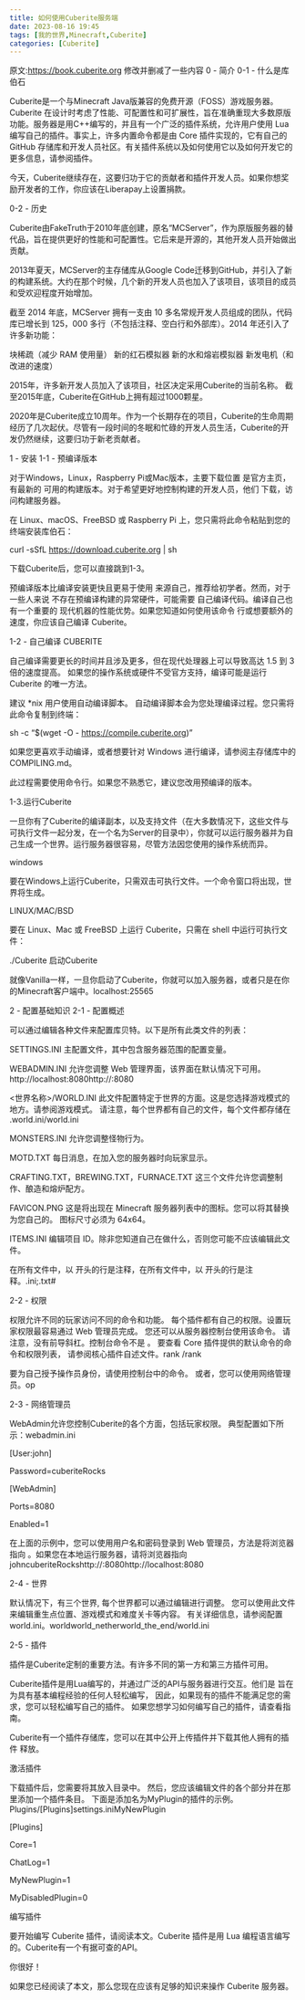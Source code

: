 ```yaml
---
title: 如何使用Cuberite服务端
date: 2023-08-16 19:45
tags: [我的世界,Minecraft,Cuberite]
categories: [Cuberite]
---
```

原文:https://book.cuberite.org
修改并删减了一些内容
0 - 简介
0-1 - 什么是库伯石

Cuberite是一个与Minecraft Java版兼容的免费开源（FOSS）游戏服务器。Cuberite 在设计时考虑了性能、可配置性和可扩展性，旨在准确重现大多数原版功能。服务器是用C++编写的，并且有一个广泛的插件系统，允许用户使用 Lua 编写自己的插件。事实上，许多内置命令都是由 Core 插件实现的，它有自己的 GitHub 存储库和开发人员社区。有关插件系统以及如何使用它以及如何开发它的更多信息，请参阅插件。

今天，Cuberite继续存在，这要归功于它的贡献者和插件开发人员。如果你想奖励开发者的工作，你应该在Liberapay上设置捐款。

0-2 - 历史

Cuberite由FakeTruth于2010年底创建，原名“MCServer”，作为原版服务器的替代品，旨在提供更好的性能和可配置性。它后来是开源的，其他开发人员开始做出贡献。

2013年夏天，MCServer的主存储库从Google Code迁移到GitHub，并引入了新的构建系统。大约在那个时候，几个新的开发人员也加入了该项目，该项目的成员和受欢迎程度开始增加。

截至 2014 年底，MCServer 拥有一支由 10 多名常规开发人员组成的团队，代码库已增长到 125，000 多行（不包括注释、空白行和外部库）。2014 年还引入了许多新功能：

块稀疏（减少 RAM 使用量）
新的红石模拟器
新的水和熔岩模拟器
新发电机（和改进的速度）

2015年，许多新开发人员加入了该项目，社区决定采用Cuberite的当前名称。 截至2015年底，Cuberite在GitHub上拥有超过1000颗星。

2020年是Cuberite成立10周年。作为一个长期存在的项目，Cuberite的生命周期经历了几次起伏。尽管有一段时间的冬眠和忙碌的开发人员生活，Cuberite的开发仍然继续，这要归功于新老贡献者。

1 - 安装
1-1 - 预编译版本

对于Windows，Linux，Raspberry Pi或Mac版本，主要下载位置 是官方主页，有最新的 可用的构建版本。对于希望更好地控制构建的开发人员，他们 下载，访问构建服务器。

在 Linux、macOS、FreeBSD 或 Raspberry Pi 上，您只需将此命令粘贴到您的 终端安装库伯石：

curl -sSfL https://download.cuberite.org | sh

下载Cuberite后，您可以直接跳到1-3。

预编译版本比编译安装更快且更易于使用 来源自己，推荐给初学者。然而，对于一些人来说 不存在预编译构建的异常硬件，可能需要 自己编译代码。编译自己也有一个重要的 现代机器的性能优势。如果您知道如何使用该命令 行或想要额外的速度，你应该自己编译 Cuberite。

1-2 - 自己编译 CUBERITE

自己编译需要更长的时间并且涉及更多，但在现代处理器上可以导致高达 1.5 到 3 倍的速度提高。 如果您的操作系统或硬件不受官方支持，编译可能是运行 Cuberite 的唯一方法。

建议 *nix 用户使用自动编译脚本。 自动编译脚本会为您处理编译过程。您只需将此命令复制到终端：

sh -c “$(wget -O - https://compile.cuberite.org)”

如果您更喜欢手动编译，或者想要针对 Windows 进行编译，请参阅主存储库中的 COMPILING.md。

此过程需要使用命令行。如果您不熟悉它，建议您改用预编译的版本。

1-3.运行Cuberite

一旦你有了Cuberite的编译副本，以及支持文件（在大多数情况下，这些文件与可执行文件一起分发，在一个名为Server的目录中），你就可以运行服务器并为自己生成一个世界。运行服务器很容易，尽管方法因您使用的操作系统而异。

windows

要在Windows上运行Cuberite，只需双击可执行文件。一个命令窗口将出现，世界将生成。

LINUX/MAC/BSD

要在 Linux、Mac 或 FreeBSD 上运行 Cuberite，只需在 shell 中运行可执行文件：

./Cuberite
启动Cuberite

就像Vanilla一样，一旦你启动了Cuberite，你就可以加入服务器，或者只是在你的Minecraft客户端中。localhost:25565

2 - 配置基础知识
2-1 - 配置概述

可以通过编辑各种文件来配置库贝特。以下是所有此类文件的列表：

SETTINGS.INI
主配置文件，其中包含服务器范围的配置变量。

WEBADMIN.INI
允许您调整 Web 管理界面，该界面在默认情况下可用。http://localhost:8080http://:8080

<世界名称>/WORLD.INI
此文件配置特定于世界的方面。这是您选择游戏模式的地方。请参阅游戏模式。 请注意，每个世界都有自己的文件，每个文件都存储在 .world.ini/world.ini

MONSTERS.INI
允许您调整怪物行为。

MOTD.TXT
每日消息，在加入您的服务器时向玩家显示。

CRAFTING.TXT，BREWING.TXT，FURNACE.TXT
这三个文件允许您调整制作、酿造和熔炉配方。

FAVICON.PNG
这是将出现在 Minecraft 服务器列表中的图标。您可以将其替换为您自己的。 图标尺寸必须为 64x64。

ITEMS.INI
编辑项目 ID。除非您知道自己在做什么，否则您可能不应该编辑此文件。

在所有文件中，以 开头的行是注释，在所有文件中，以 开头的行是注释。.ini;.txt#

2-2 - 权限

权限允许不同的玩家访问不同的命令和功能。 每个插件都有自己的权限。设置玩家权限最容易通过 Web 管理员完成。 您还可以从服务器控制台使用该命令。 请注意，没有前导斜杠。控制台命令不是 。 要查看 Core 插件提供的默认命令的命令和权限列表， 请参阅核心插件自述文件。rank /rank

要为自己授予操作员身份，请使用控制台中的命令。 或者，您可以使用网络管理员。op

2-3 - 网络管理员

WebAdmin允许您控制Cuberite的各个方面，包括玩家权限。 典型配置如下所示：webadmin.ini

[User:john]

Password=cuberiteRocks

[WebAdmin]

Ports=8080

Enabled=1

在上面的示例中，您可以使用用户名和密码登录到 Web 管理员，方法是将浏览器指向 。如果您在本地运行服务器，请将浏览器指向johncuberiteRockshttp://:8080http://localhost:8080

2-4 - 世界

默认情况下，有三个世界, 每个世界都可以通过编辑进行调整。 您可以使用此文件来编辑重生点位置、游戏模式和难度关卡等内容。 有关详细信息，请参阅配置world.ini。worldworld_netherworld_the_end/world.ini

2-5 - 插件

插件是Cuberite定制的重要方法。有许多不同的第一方和第三方插件可用。

Cuberite插件是用Lua编写的，并通过广泛的API与服务器进行交互。他们是 旨在为具有基本编程经验的任何人轻松编写， 因此，如果现有的插件不能满足您的需求，您可以轻松编写自己的插件。 如果您想学习如何编写自己的插件，请查看指南。

Cuberite有一个插件存储库，您可以在其中公开上传插件并下载其他人拥有的插件 释放。

激活插件

下载插件后，您需要将其放入目录中。 然后，您应该编辑文件的各个部分并在那里添加一个插件条目。 下面是添加名为MyPlugin的插件的示例。Plugins/[Plugins]settings.iniMyNewPlugin

[Plugins]

Core=1

ChatLog=1

MyNewPlugin=1

MyDisabledPlugin=0

编写插件

要开始编写 Cuberite 插件，请阅读本文。Cuberite 插件是用 Lua 编程语言编写的。Cuberite有一个有据可查的API。

你很好！

如果您已经阅读了本文，那么您现在应该有足够的知识来操作 Cuberite 服务器。
